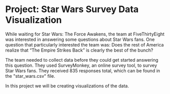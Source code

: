 # Project: Star Wars Survey Data Visualization

While waiting for Star Wars: The Force Awakens, the team at FiveThirtyEight was interested in answering some questions about Star Wars fans. One question that particularly interested the team was: Does the rest of America realize that “The Empire Strikes Back” is clearly the best of the bunch?

The team needed to collect data before they could get started answering this question. They used SurveyMonkey, an online survey tool, to survey Star Wars fans. They received 835 responses total, which can be found in the "star_wars.csv" file.

In this project we will be creating visualizations of the data.
